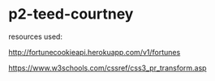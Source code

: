 # p2-teed-courtney

resources used:

http://fortunecookieapi.herokuapp.com/v1/fortunes

https://www.w3schools.com/cssref/css3_pr_transform.asp


